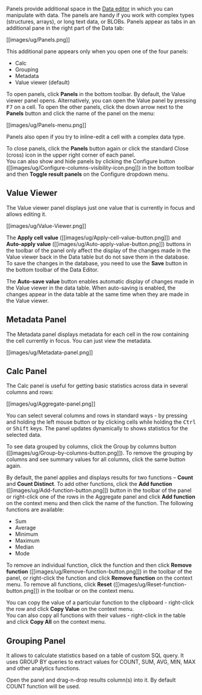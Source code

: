 Panels provide additional space in the [Data editor](https://github.com/dbeaver/dbeaver/wiki/Data-Editor) in which you can manipulate with data. The panels are handy if you work with complex types (structures, arrays), or long text data, or BLOBs. Panels appear as tabs in an additional pane in the right part of the Data tab: 

[[images/ug/Panels.png]]

This additional pane appears only when you open one of the four panels:
* Calc
* Grouping
* Metadata
* Value viewer (default)

To open panels, click **Panels** in the bottom toolbar. By default, the Value viewer panel opens. Alternatively, you can open the Value panel by pressing <kbd>F7</kbd> on a cell.
To open the other panels, click the down arrow next to the **Panels** button and click the name of the panel on the menu:

[[images/ug/Panels-menu.png]]

Panels also open if you try to inline-edit a cell with a complex data type.

To close panels, click the **Panels** button again or click the standard Close (cross) icon in the upper right corner of each panel.  
You can also show and hide panels by clicking the Configure button ([[images/ug/Configure-columns-visibility-icon.png]]) in the bottom toolbar and then **Toggle result panels** on the Configure dropdown menu.

## Value Viewer

The Value viewer panel displays just one value that is currently in focus and allows editing it.
 
[[images/ug/Value-Viewer.png]]

The **Apply cell value** ([[images/ug/Apply-cell-value-button.png]]) and **Auto-apply value** ([[images/ug/Auto-apply-value-button.png]]) buttons in the toolbar of the panel only affect the display of the changes made in the Value viewer back in the Data table but do not save them in the database. To save the changes in the database, you need to use the **Save** button in the bottom toolbar of the Data Editor.

The **Auto-save value** button enables automatic display of changes made in the Value viewer in the data table. When auto-saving is enabled, the changes appear in the data table at the same time when they are made in the Value viewer.

## Metadata Panel
The Metadata panel displays metadata for each cell in the row containing the cell currently in focus. You can just view the metadata.

[[images/ug/Metadata-panel.png]]

## Calc Panel

The Calc panel is useful for getting basic statistics across data in several columns and rows:

[[images/ug/Aggregate-panel.png]]

You can select several columns and rows in standard ways - by pressing and holding the left mouse button or by clicking cells while holding the <kbd>Ctrl</kbd> or <kbd>Shift</kbd> keys. The panel updates dynamically to shows statistics for the selected data.

To see data grouped by columns, click the Group by columns button ([[images/ug/Group-by-columns-button.png]]). To remove the grouping by columns and see summary values for all columns, click the same button again.

By default, the panel applies and displays results for two functions – **Count** and **Count Distinct**. To add other functions, click the **Add function** ([[images/ug/Add-function-button.png]]) button in the toolbar of the panel or right-click one of the rows in the Aggregate panel and click **Add function** on the context menu and then click the name of the function. The following functions are available:
* Sum
* Average
* Minimum
* Maximum
* Median
* Mode

To remove an individual function, click the function and then click **Remove function** ([[images/ug/Remove-function-button.png]]) in the toolbar of the panel, or right-click the function and click **Remove function** on the context menu. To remove all functions, click **Reset** ([[images/ug/Reset-function-button.png]]) in the toolbar or on the context menu.

You can copy the value of a particular function to the clipboard - right-click the row and click **Copy Value** on the context menu.  
You can also copy all functions with their values - right-click in the table and click **Copy All** on the context menu. 

## Grouping Panel

It allows to calculate statistics based on a table of custom SQL query.
It uses GROUP BY queries to extract values for COUNT, SUM, AVG, MIN, MAX and other analytics functions.

Open the panel and drag-n-drop results column(s) into it. By default COUNT function will be used.

